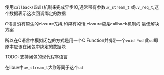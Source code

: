 使用`callback(回调)`机制来完成异步IO,通常带有参数`uv_stream_t`
或`uv_req_t`,这个数据表示这次回调绑定的数据

C语言没有原生的closure支持,如果有的话,closure应是callback机制的
最佳解决方案

所以在C语言中模拟闭包的方式是用一个C Function并携带一个`void *ud`
此`ud`即原本应该在闭包中绑定的数据块

TODO: 支持闭包的现代程序语言

在libuv中`uv_stream_t`大致等同于这个`ud`